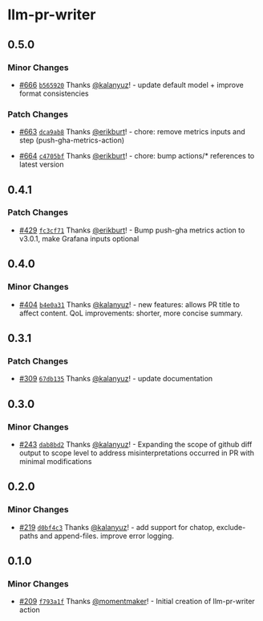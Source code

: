 # llm-pr-writer

## 0.5.0

### Minor Changes

- [#666](https://github.com/smartcontractkit/.github/pull/666)
  [`b565920`](https://github.com/smartcontractkit/.github/commit/b565920d0948d70a74c9555791ecff002924af4d)
  Thanks [@kalanyuz](https://github.com/kalanyuz)! - update default model +
  improve format consistencies

### Patch Changes

- [#663](https://github.com/smartcontractkit/.github/pull/663)
  [`dca9ab8`](https://github.com/smartcontractkit/.github/commit/dca9ab89d734e82738b8aa52bd25d09b205ec6ee)
  Thanks [@erikburt](https://github.com/erikburt)! - chore: remove metrics
  inputs and step (push-gha-metrics-action)

- [#664](https://github.com/smartcontractkit/.github/pull/664)
  [`c4705bf`](https://github.com/smartcontractkit/.github/commit/c4705bfdbf6c8e57c080d82a3c4f013aa96a2dfb)
  Thanks [@erikburt](https://github.com/erikburt)! - chore: bump actions/\*
  references to latest version

## 0.4.1

### Patch Changes

- [#429](https://github.com/smartcontractkit/.github/pull/429)
  [`fc3cf71`](https://github.com/smartcontractkit/.github/commit/fc3cf71f41e6bcdedf28f9d04058343bb66206d5)
  Thanks [@erikburt](https://github.com/erikburt)! - Bump push-gha metrics
  action to v3.0.1, make Grafana inputs optional

## 0.4.0

### Minor Changes

- [#404](https://github.com/smartcontractkit/.github/pull/404)
  [`b4e0a31`](https://github.com/smartcontractkit/.github/commit/b4e0a318c9d2c55b0be535af2c8871509d77caac)
  Thanks [@kalanyuz](https://github.com/kalanyuz)! - new features: allows PR
  title to affect content. QoL improvements: shorter, more concise summary.

## 0.3.1

### Patch Changes

- [#309](https://github.com/smartcontractkit/.github/pull/309)
  [`67db135`](https://github.com/smartcontractkit/.github/commit/67db13538982dd9882a838b4c3c780ce06927719)
  Thanks [@kalanyuz](https://github.com/kalanyuz)! - update documentation

## 0.3.0

### Minor Changes

- [#243](https://github.com/smartcontractkit/.github/pull/243)
  [`dab8bd2`](https://github.com/smartcontractkit/.github/commit/dab8bd20bf33e6758c1b49b079646d22feb44d58)
  Thanks [@kalanyuz](https://github.com/kalanyuz)! - Expanding the scope of
  github diff output to scope level to address misinterpretations occurred in PR
  with minimal modifications

## 0.2.0

### Minor Changes

- [#219](https://github.com/smartcontractkit/.github/pull/219)
  [`d0bf4c3`](https://github.com/smartcontractkit/.github/commit/d0bf4c3de62ee665a3ddd1726156acabac03c116)
  Thanks [@kalanyuz](https://github.com/kalanyuz)! - add support for chatop,
  exclude-paths and append-files. improve error logging.

## 0.1.0

### Minor Changes

- [#209](https://github.com/smartcontractkit/.github/pull/209)
  [`f793a1f`](https://github.com/smartcontractkit/.github/commit/f793a1fb42ff5658a7a3bb187d0930937383a7a1)
  Thanks [@momentmaker](https://github.com/momentmaker)! - Initial creation of
  llm-pr-writer action
